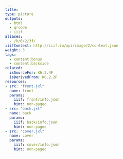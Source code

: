 ```yaml
---
title:
type: picture
outputs:
  - html
  - qrcode
  - iiif
aliases:
  - /k/6/2/3f/
iiifContext: http://iiif.io/api/image/2/context.json
weight: 3
tags:
  - content:bonus
  - content:backside
related:
  isSourceFor: K6.2.4F
  isDerivedFrom: K6.2.2F
resources:
- src: "front.jxl"
  name: front
  params:
    iiif: front/info.json
    hint: non-paged
- src: "back.jxl"
  name: back
  params:
    iiif: back/info.json
    hint: non-paged
- src: "cover.jxl"
  name: cover
  params:
    iiif: cover/info.json
    hint: non-paged
---
```

